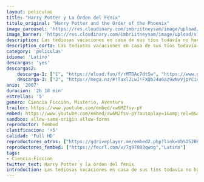 ```yaml
---
layout: peliculas
title: "Harry Potter y La Órden del Fenix"
titulo_original: "Harry Potter and the Order of the Phoenix"
image_carousel: 'https://res.cloudinary.com/imbriitneysam/image/upload/v1542939555/harry5-poster-min.jpg'
image_banner: 'https://res.cloudinary.com/imbriitneysam/image/upload/v1542939555/harry5-banner-min.jpg'
description: Las tediosas vacaciones en casa de sus tíos todavía no han acabado y Harry se encuentra más inquieto que nunca. Apenas ha tenido noticias de Ron y Hermione y presiente que algo extraño está sucediendo en Hogwarts. En efecto, cuando por fin empieza el curso, sus temores se hacen realidad. El Ministerio de Magia niega que Voldemort haya regresado e inicia una campaña de desprestigio contra Harry y Dumbledore, encomendando a la horrible profesora Dolores Umbridge la tarea de vigilar todos sus movimientos. Así, pues, además de sentirse solo e incomprendido, Harry sospecha que Voldemort puede adivinar sus pensamientos e intuye que el temible mago trata de apoderarse de un objeto secreto que le permitiría recuperar su destructivo poder.
description_corta: Las tediosas vacaciones en casa de sus tíos todavía no han acabado y Harry se encuentra más inquieto que nunca. Apenas ha tenido noticias de Ron y Hermione y presiente que algo extraño está sucediendo en Hogwarts. En efecto, cuando por...
category: 'peliculas'
idioma: 'Latino'
descargas: 'yes'
descargas2:
    descarga-1: ["1", "https://oload.fun/f/rMTDAc7dtSw", "https://www.google.com/s2/favicons?domain=openload.co","OpenLoad","https://res.cloudinary.com/imbriitneysam/image/upload/v1541473684/mexico.png", "Latino", "Full HD"]
    descarga-3: ["2", "https://mega.nz/#!Taxl2LwI!FXQb24u6az9wNvVjpYCioWsvbG9RWGPUu_TtMqWTFEQ", "https://www.google.com/s2/favicons?domain=mega.nz","Mega","https://res.cloudinary.com/imbriitneysam/image/upload/v1541473684/mexico.png", "Latino", "Full HD"]
anio: '2007'
duracion: '2h 18 min'
estrellas: '5'
genero: Ciencia Ficción, Misterio, Aventura
trailer: https://www.youtube.com/embed/xw6MZfsv-pY
embed: https://www.youtube.com/embed/xw6MZfsv-pY?autoplay=1&amp;rel=0&amp;hd=1&border=0&wmode=opaque&enablejsapi=1&modestbranding=1&controls=1&showinfo=0
sandbox: allow-same-origin allow-forms
reproductor: fembed
clasificacion: '+5'
calidad: 'Full HD'
reproductores_otros: ["https://gdriveplayer.me/embed2.php?link=Vh%252BRLPu6jNN%252B5KJ7CFuM2gUpBozNZ9vgaNNp%252FHIEB%252BUVJGz5oO5yBvGwh%252BIse8pqfRJ6iwVBlOyPNXFe044tgCdPRHjmEPwcrbm4cjFxmt9JTYnepx%252BAG3KzmL5c1BrdTALrf3mUMVWYMScvNur%252FI2xOKW95eBfVnzWsRQrXqNt%252B3zc7%252BKMB13Ua4%252F9xPd8LQEGQiWNTUj3JusPwpwIxOP","Latino","https://www.zembed.to/public/dist/asteroid.html?id=931dd3b40528f477fc42c457cfcc9525&title=Harry%20Potter%20and%20the%20Order%20of%20the%20Phoenix","Latino","https://api.cuevana3.io/stream/index.php?file=ek5lbm9xYWNrS0xYMTZLa2xNbkdvY3ZTb3BtZng4TGp6ZFpobGFMUGtPTFJ5SnFUWU5MSzZkUFhZR1JwbTVha25KR1VvcVBWMGVMWWtaYWhvSkhFNlplYVptcHJtODNua3RDalpnPT0","Latino","https://mstream.website/d5aypdyrrgbl","Latino"]
reproductores_fembed: ["https://feurl.com/v/7q97083qwog","Latino"]
tags:
- Ciencia-Ficcion
twitter_text: Harry Potter y la órden del fenix
introduction: Las tediosas vacaciones en casa de sus tíos todavía no han acabado y Harry se encuentra más inquieto que nunca. Apenas ha tenido noticias de Ron y Hermione y presiente que algo extraño está sucediendo en Hogwarts. En efecto, cuando por
---
```












